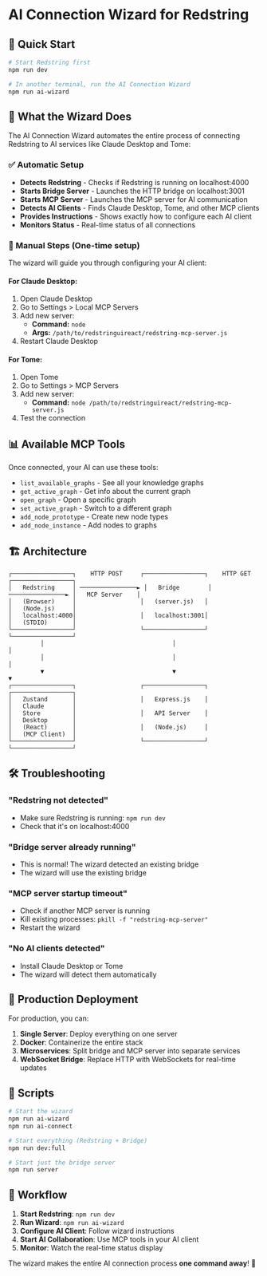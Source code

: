 # AI Connection Wizard for Redstring

## 🚀 Quick Start

```bash
# Start Redstring first
npm run dev

# In another terminal, run the AI Connection Wizard
npm run ai-wizard
```

## 🤖 What the Wizard Does

The AI Connection Wizard automates the entire process of connecting Redstring to AI services like Claude Desktop and Tome:

### ✅ Automatic Setup
- **Detects Redstring** - Checks if Redstring is running on localhost:4000
- **Starts Bridge Server** - Launches the HTTP bridge on localhost:3001
- **Starts MCP Server** - Launches the MCP server for AI communication
- **Detects AI Clients** - Finds Claude Desktop, Tome, and other MCP clients
- **Provides Instructions** - Shows exactly how to configure each AI client
- **Monitors Status** - Real-time status of all connections

### 🔧 Manual Steps (One-time setup)
The wizard will guide you through configuring your AI client:

#### For Claude Desktop:
1. Open Claude Desktop
2. Go to Settings > Local MCP Servers
3. Add new server:
   - **Command:** `node`
   - **Args:** `/path/to/redstringuireact/redstring-mcp-server.js`
4. Restart Claude Desktop

#### For Tome:
1. Open Tome
2. Go to Settings > MCP Servers
3. Add new server:
   - **Command:** `node /path/to/redstringuireact/redstring-mcp-server.js`
4. Test the connection

## 📊 Available MCP Tools

Once connected, your AI can use these tools:

- `list_available_graphs` - See all your knowledge graphs
- `get_active_graph` - Get info about the current graph
- `open_graph` - Open a specific graph
- `set_active_graph` - Switch to a different graph
- `add_node_prototype` - Create new node types
- `add_node_instance` - Add nodes to graphs

## 🏗️ Architecture

```
┌─────────────────┐    HTTP POST     ┌─────────────────┐    HTTP GET     ┌─────────────────┐
│   Redstring     │ ────────────────► │   Bridge        │ ────────────────► │   MCP Server    │
│   (Browser)     │                  │   (server.js)   │                  │   (Node.js)     │
│   localhost:4000│                  │   localhost:3001│                  │   (STDIO)       │
└─────────────────┘                  └─────────────────┘                  └─────────────────┘
         │                                    │                                    │
         │                                    │                                    │
         ▼                                    ▼                                    ▼
┌─────────────────┐                  ┌─────────────────┐                  ┌─────────────────┐
│   Zustand       │                  │   Express.js    │                  │   Claude        │
│   Store         │                  │   API Server    │                  │   Desktop       │
│   (React)       │                  │   (Node.js)     │                  │   (MCP Client)  │
└─────────────────┘                  └─────────────────┘                  └─────────────────┘
```

## 🛠️ Troubleshooting

### "Redstring not detected"
- Make sure Redstring is running: `npm run dev`
- Check that it's on localhost:4000

### "Bridge server already running"
- This is normal! The wizard detected an existing bridge
- The wizard will use the existing bridge

### "MCP server startup timeout"
- Check if another MCP server is running
- Kill existing processes: `pkill -f "redstring-mcp-server"`
- Restart the wizard

### "No AI clients detected"
- Install Claude Desktop or Tome
- The wizard will detect them automatically

## 🎯 Production Deployment

For production, you can:

1. **Single Server**: Deploy everything on one server
2. **Docker**: Containerize the entire stack
3. **Microservices**: Split bridge and MCP server into separate services
4. **WebSocket Bridge**: Replace HTTP with WebSockets for real-time updates

## 📝 Scripts

```bash
# Start the wizard
npm run ai-wizard
npm run ai-connect

# Start everything (Redstring + Bridge)
npm run dev:full

# Start just the bridge server
npm run server
```

## 🔄 Workflow

1. **Start Redstring**: `npm run dev`
2. **Run Wizard**: `npm run ai-wizard`
3. **Configure AI Client**: Follow wizard instructions
4. **Start AI Collaboration**: Use MCP tools in your AI client
5. **Monitor**: Watch the real-time status display

The wizard makes the entire AI connection process **one command away**! 🚀 